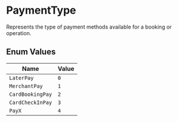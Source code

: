 # PaymentType

Represents the type of payment methods available for a booking or operation.

## Enum Values

| Name | Value |
|------|-------|
| `LaterPay` | `0` |
| `MerchantPay` | `1` |
| `CardBookingPay` | `2` |
| `CardCheckInPay` | `3` |
| `PayX` | `4` |
